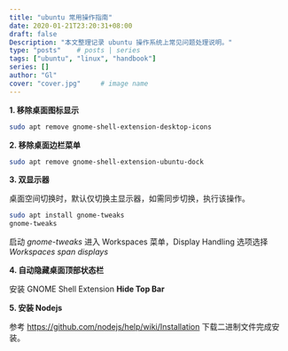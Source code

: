 ```yaml
---
title: "ubuntu 常用操作指南"
date: 2020-01-21T23:20:31+08:00
draft: false
Description: "本文整理记录 ubuntu 操作系统上常见问题处理说明。"
type: "posts"    # posts | series
tags: ["ubuntu", "linux", "handbook"]
series: []
author: "Gl"
cover: "cover.jpg"     # image name
---
```



**1. 移除桌面图标显示**

```bash
sudo apt remove gnome-shell-extension-desktop-icons
```

**2. 移除桌面边栏菜单**

```bash
sudo apt remove gnome-shell-extension-ubuntu-dock
```

**3. 双显示器**

桌面空间切换时，默认仅切换主显示器，如需同步切换，执行该操作。

```bash
sudo apt install gnome-tweaks
gnome-tweaks
```
启动 *gnome-tweaks* 进入 Workspaces 菜单，Display Handling 选项选择 *Workspaces span displays*

**4. 自动隐藏桌面顶部状态栏**

安装 GNOME Shell Extension **Hide Top Bar**

**5. 安装 Nodejs**

参考 https://github.com/nodejs/help/wiki/Installation 下载二进制文件完成安装。